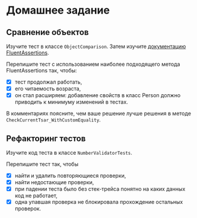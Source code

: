 # Домашнее задание

## Сравнение объектов

Изучите тест в классе `ObjectComparison`.
Затем изучите [документацию FluentAssertions](http://fluentassertions.com/documentation.html). 

Перепишите тест с использованием наиболее подходящего метода FluentAssertions так, чтобы:

* [x] тест продолжал работать,
* [x] его читаемость возраста,
* [x] он стал расширяем: добавление свойств в класс Person должно приводить к минимуму изменений в тестах.

В комментариях поясните, чем ваше решение лучше решения в методе `CheckCurrentTsar_WithCustomEquality`.

## Рефакторинг тестов

Изучите код теста в классе `NumberValidatorTests`.

Перепишите тест так, чтобы 

* [x] найти и удалить повторяющиеся проверки,
* [x] найти недостающие проверки,
* [x] при падении теста было без стек-трейса понятно на каких данных код не работает,
* [x] одна упавшая проверка не блокировала прохождение остальных проверок.

